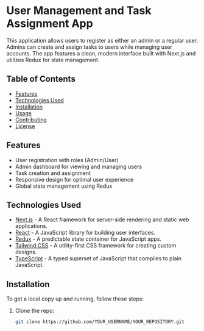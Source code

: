 # User Management and Task Assignment App

This application allows users to register as either an admin or a regular user. Admins can create and assign tasks to users while managing user accounts. The app features a clean, modern interface built with Next.js and utilizes Redux for state management.

## Table of Contents

- [Features](#features)
- [Technologies Used](#technologies-used)
- [Installation](#installation)
- [Usage](#usage)
- [Contributing](#contributing)
- [License](#license)

## Features

- User registration with roles (Admin/User)
- Admin dashboard for viewing and managing users
- Task creation and assignment
- Responsive design for optimal user experience
- Global state management using Redux

## Technologies Used

- [Next.js](https://nextjs.org/) - A React framework for server-side rendering and static web applications.
- [React](https://reactjs.org/) - A JavaScript library for building user interfaces.
- [Redux](https://redux.js.org/) - A predictable state container for JavaScript apps.
- [Tailwind CSS](https://tailwindcss.com/) - A utility-first CSS framework for creating custom designs.
- [TypeScript](https://www.typescriptlang.org/) - A typed superset of JavaScript that compiles to plain JavaScript.

## Installation

To get a local copy up and running, follow these steps:

1. Clone the repo:
   ```bash
   git clone https://github.com/YOUR_USERNAME/YOUR_REPOSITORY.git
   ```
